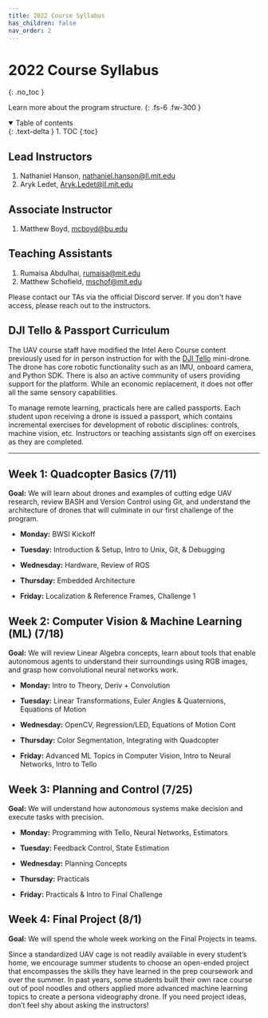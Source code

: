 ```yaml
---
title: 2022 Course Syllabus
has_children: false
nav_order: 2
---
```


# 2022 Course Syllabus
{: .no_toc }

Learn more about the program structure.
{: .fs-6 .fw-300 }

<details open markdown="block">
  <summary>
    Table of contents
  </summary>
  {: .text-delta }
1. TOC
{:toc}
</details>

## Lead Instructors

1. Nathaniel Hanson, [nathaniel.hanson@ll.mit.edu](mailto:nathaniel.hanson@ll.mit.edu)
2. Aryk Ledet, [Aryk.Ledet@ll.mit.edu](mailto:Aryk.Ledet@ll.mit.edu)

## Associate Instructor

1. Matthew Boyd, [mcboyd@bu.edu](mailto:mcboyd@bu.edu)

## Teaching Assistants

1. Rumaisa Abdulhai, [rumaisa@mit.edu](mailto:rumaisa@mit.edu)
2. Matthew Schofield, [mschof@mit.edu](mailto:mschof@mit.edu)

Please contact our TAs via the official Discord server. If you don't have access, please reach out to the instructors.

## DJI Tello & Passport Curriculum

The UAV course staff have modified the Intel Aero Course content previously used for in person instruction for with the [DJI Tello](https://www.ryzerobotics.com/tello) mini-drone. The drone has core robotic functionality such as an IMU, onboard camera, and Python SDK. There is also an active community of users providing support for the platform. While an economic replacement, it does not offer all the same sensory capabilities.

To manage remote learning, practicals here are called passports. Each student upon receiving a drone is issued a passport, which contains incremental exercises for development of robotic disciplines: controls, machine vision, etc. Instructors or teaching assistants sign off on exercises as they are completed.

---

## Week 1: Quadcopter Basics (7/11)

**Goal:** We will learn about drones and examples of cutting edge UAV research, review BASH and Version Control using Git, and understand the architecture of drones that will culminate in our first challenge of the program.

- **Monday:** BWSI Kickoff

- **Tuesday:** Introduction & Setup, Intro to Unix, Git, & Debugging

- **Wednesday:** Hardware, Review of ROS

- **Thursday:** Embedded Architecture

- **Friday:** Localization & Reference Frames, Challenge 1

## Week 2: Computer Vision & Machine Learning (ML) (7/18)

**Goal:** We will review Linear Algebra concepts, learn about tools that enable autonomous agents to understand their surroundings using RGB images, and grasp how convolutional neural networks work.

- **Monday:** Intro to Theory, Deriv + Convolution

- **Tuesday:** Linear Transformations, Euler Angles & Quaternions, Equations of Motion

- **Wednesday:** OpenCV, Regression/LED, Equations of Motion Cont

- **Thursday:** Color Segmentation, Integrating with Quadcopter

- **Friday:** Advanced ML Topics in Computer Vision, Intro to Neural Networks, Intro to Tello

## Week 3: Planning and Control (7/25)

**Goal:** We will understand how autonomous systems make decision and execute tasks with precision.

- **Monday:** Programming with Tello, Neural Networks, Estimators

- **Tuesday:** Feedback Control, State Estimation

- **Wednesday:** Planning Concepts

- **Thursday:** Practicals

- **Friday:** Practicals & Intro to Final Challenge

## Week 4: Final Project (8/1)

**Goal:** We will spend the whole week working on the Final Projects in teams.

Since a standardized UAV cage is not readily available in every student’s home, we encourage summer students to choose an open-ended project that encompasses the skills they have learned in the prep coursework and over the summer. In past years, some students built their own race course out of pool noodles and others applied more advanced machine learning topics to create a persona videography drone. If you need project ideas, don’t feel shy about asking the instructors!